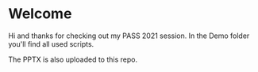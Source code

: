 # Welcome

Hi and thanks for checking out my PASS 2021 session.
In the Demo folder you'll find all used scripts.

The PPTX is also uploaded to this repo.
